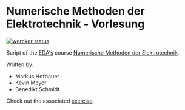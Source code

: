 # Numerische Methoden der Elektrotechnik - Vorlesung
[![wercker status](https://app.wercker.com/status/21f2c7b2d6ad01b71fcfd657624572ae/m "wercker status")](https://app.wercker.com/project/bykey/21f2c7b2d6ad01b71fcfd657624572ae)

Script of the [EDA's](https://www.eda.ei.tum.de) course [Numerische Methoden der Elektrotechnik](https://www.eda.ei.tum.de/en/courses/lectures/numerische-methoden-der-elektrotechnik/).

Written by:

-   Markus Hofbauer
-   Kevin Meyer
-   Benedikt Schmidt

Check out the associated [exercise](https://bitbucket.org/thetexteam/numerik-uebung).
